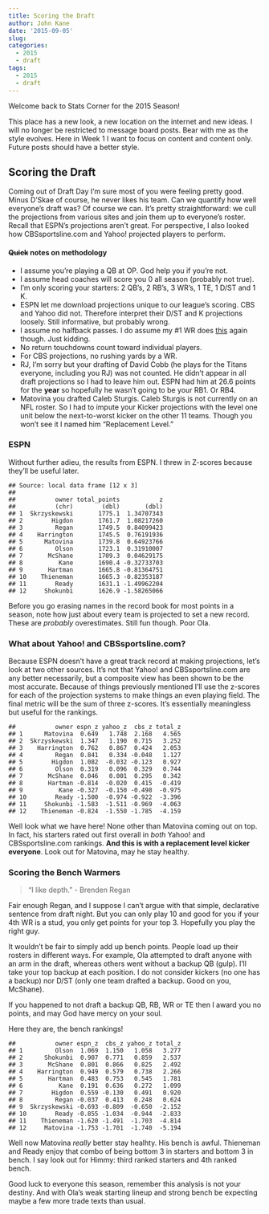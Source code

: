 ```yaml
---
title: Scoring the Draft
author: John Kane
date: '2015-09-05'
slug: 
categories:
  - 2015
  - draft
tags: 
  - 2015
  - draft
---
```


Welcome back to Stats Corner for the 2015 Season!

This place has a new look, a new location on the internet and new ideas.
I will no longer be restricted to message board posts. Bear with me as
the style evolves. Here in Week 1 I want to focus on content and content
only. Future posts should have a better style.

Scoring the Draft
-----------------

Coming out of Draft Day I’m sure most of you were feeling pretty good.
Minus D’Skae of course, he never likes his team. Can we quantify how
well everyone’s draft was? Of course we can. It’s pretty
straightforward: we cull the projections from various sites and join
them up to everyone’s roster. Recall that ESPN’s projections aren’t
great. For perspective, I also looked how CBSsportsline.com and Yahoo!
projected players to perform.

#### ~~Quick~~ notes on methodology

-   I assume you’re playing a QB at OP. God help you if you’re not.
-   I assume head coaches will score you 0 all season (probably not
    true).
-   I’m only scoring your starters: 2 QB’s, 2 RB’s, 3 WR’s, 1 TE, 1 D/ST
    and 1 K.
-   ESPN let me download projections unique to our league’s scoring. CBS
    and Yahoo did not. Therefore interpret their D/ST and K projections
    loosely. Still informative, but probably wrong.
-   I assume no halfback passes. I do assume my \#1 WR does
    [this](https://www.youtube.com/watch?v=bvS9fYHBRvo) again though.
    Just kidding.
-   No return touchdowns count toward individual players.
-   For CBS projections, no rushing yards by a WR.
-   RJ, I’m sorry but your drafting of David Cobb (he plays for the
    Titans everyone, including you RJ) was not counted. He didn’t appear
    in all draft projections so I had to leave him out. ESPN had him at
    26.6 points for the **year** so hopefully he wasn’t going to be your
    RB1. Or RB4.
-   Matovina you drafted Caleb Sturgis. Caleb Sturgis is not currently
    on an NFL roster. So I had to impute your Kicker projections with
    the level one unit below the next-to-worst kicker on the other 11
    teams. Though you won’t see it I named him “Replacement Level.”

### ESPN

Without further adieu, the results from ESPN. I threw in Z-scores
because they’ll be useful later.

    ## Source: local data frame [12 x 3]
    ## 
    ##           owner total_points           z
    ##           (chr)        (dbl)       (dbl)
    ## 1  Skrzyskewski       1775.1  1.34707343
    ## 2        Higdon       1761.7  1.08217260
    ## 3         Regan       1749.5  0.84099423
    ## 4    Harrington       1745.5  0.76191936
    ## 5      Matovina       1739.8  0.64923766
    ## 6         Olson       1723.1  0.31910007
    ## 7       McShane       1709.3  0.04629175
    ## 8          Kane       1690.4 -0.32733703
    ## 9       Hartman       1665.8 -0.81364751
    ## 10    Thieneman       1665.3 -0.82353187
    ## 11        Ready       1631.1 -1.49962204
    ## 12     Shokunbi       1626.9 -1.58265066

Before you go erasing names in the record book for most points in a
season, note how just about every team is projected to set a new record.
These are *probably* overestimates. Still fun though. Poor Ola.

### What about Yahoo! and CBSsportsline.com?

Because ESPN doesn’t have a great track record at making projections,
let’s look at two other sources. It’s not that Yahoo! and
CBSsportsline.com are any better necessarily, but a composite view has
been shown to be the most accurate. Because of things previously
mentioned I’ll use the z-scores for each of the projection systems to
make things an even playing field. The final metric will be the sum of
three z-scores. It’s essentially meaningless but useful for the
rankings.

    ##           owner espn_z yahoo_z  cbs_z total_z
    ## 1      Matovina  0.649   1.748  2.168   4.565
    ## 2  Skrzyskewski  1.347   1.190  0.715   3.252
    ## 3    Harrington  0.762   0.867  0.424   2.053
    ## 4         Regan  0.841   0.334 -0.048   1.127
    ## 5        Higdon  1.082  -0.032 -0.123   0.927
    ## 6         Olson  0.319   0.096  0.329   0.744
    ## 7       McShane  0.046   0.001  0.295   0.342
    ## 8       Hartman -0.814  -0.020  0.415  -0.419
    ## 9          Kane -0.327  -0.150 -0.498  -0.975
    ## 10        Ready -1.500  -0.974 -0.922  -3.396
    ## 11     Shokunbi -1.583  -1.511 -0.969  -4.063
    ## 12    Thieneman -0.824  -1.550 -1.785  -4.159

Well look what we have here! None other than Matovina coming out on top.
In fact, his starters rated out first overall in *both* Yahoo! and
CBSsportsline.com rankings. **And this is with a replacement level
kicker everyone**. Look out for Matovina, may he stay healthy.

### Scoring the Bench Warmers

> “I like depth.” - Brenden Regan

Fair enough Regan, and I suppose I can’t argue with that simple,
declarative sentence from draft night. But you can only play 10 and good
for you if your 4th WR is a stud, you only get points for your top 3.
Hopefully you play the right guy.

It wouldn’t be fair to simply add up bench points. People load up their
rosters in different ways. For example, Ola attempted to draft anyone
with an arm in the draft, whereas others went without a backup QB
(gulp). I’ll take your top backup at each position. I do not consider
kickers (no one has a backup) nor D/ST (only one team drafted a backup.
Good on you, McShane).

If you happened to not draft a backup QB, RB, WR or TE then I award you
no points, and may God have mercy on your soul.

Here they are, the bench rankings!

    ##           owner espn_z  cbs_z yahoo_z total_z
    ## 1         Olson  1.069  1.150   1.058   3.277
    ## 2      Shokunbi  0.907  0.771   0.859   2.537
    ## 3       McShane  0.801  0.866   0.825   2.492
    ## 4    Harrington  0.949  0.579   0.738   2.266
    ## 5       Hartman  0.483  0.753   0.545   1.781
    ## 6          Kane  0.191  0.636   0.272   1.099
    ## 7        Higdon  0.559 -0.130   0.491   0.920
    ## 8         Regan -0.037  0.413   0.248   0.624
    ## 9  Skrzyskewski -0.693 -0.809  -0.650  -2.152
    ## 10        Ready -0.855 -1.034  -0.944  -2.833
    ## 11    Thieneman -1.620 -1.491  -1.703  -4.814
    ## 12     Matovina -1.753 -1.701  -1.740  -5.194

Well now Matovina *really* better stay healhty. His bench is awful.
Thieneman and Ready enjoy that combo of being bottom 3 in starters and
bottom 3 in bench. I say look out for Himmy: third ranked starters and
4th ranked bench.

Good luck to everyone this season, remember this analysis is not your
destiny. And with Ola’s weak starting lineup and strong bench be
expecting maybe a few more trade texts than usual.


